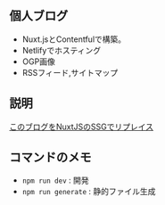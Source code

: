 ## 個人ブログ
- Nuxt.jsとContentfulで構築。
- Netlifyでホスティング
- OGP画像
- RSSフィード,サイトマップ

## 説明
[このブログをNuxtJSのSSGでリプレイス](https://shira79.dev/blogs/1r9nvbx7e4fklyocgsiroo)

## コマンドのメモ
- `npm run dev`      : 開発
- `npm run generate` : 静的ファイル生成
